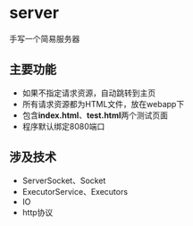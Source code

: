 # server
手写一个简易服务器
## 主要功能
- 如果不指定请求资源，自动跳转到主页
- 所有请求资源都为HTML文件，放在webapp下
- 包含**index.html**、**test.html**两个测试页面
- 程序默认绑定8080端口
## 涉及技术
- ServerSocket、Socket
- ExecutorService、Executors
- IO
- http协议
